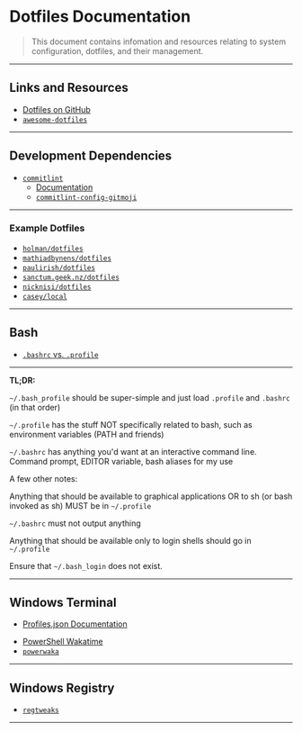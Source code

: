# Dotfiles Documentation

> This document contains infomation and resources relating to system configuration, dotfiles, and their management.

---

## Links and Resources

* [Dotfiles on GitHub](https://github.com/search?q=dotfiles)
* [`awesome-dotfiles`](https://github.com/webpro/awesome-dotfiles)

---

## Development Dependencies

* [`commitlint`](https://github.com/conventional-changelog/commitlint)
  * [Documentation](https://commitlint.js.org)
  * [`commitlint-config-gitmoji`](https://github.com/arvinxx/commitlint-config-gitmoji)

---

### Example Dotfiles

* [`holman/dotfiles`](https://github.com/holman/dotfiles)
* [`mathiadbynens/dotfiles`](https://github.com/mathiasbynens/dotfiles)
* [`paulirish/dotfiles`](https://github.com/paulirish/dotfiles)
* [`sanctum.geek.nz/dotfiles`](https://sanctum.geek.nz/cgit/dotfiles.git/about/)
* [`nicknisi/dotfiles`](https://github.com/nicknisi/dotfiles)
* [`casey/local`](https://github.com/casey/local)

---

## Bash

* [`.bashrc` vs. `.profile`](https://superuser.com/questions/789448/choosing-between-bashrc-profile-bash-profile-etc)

---

**TL;DR:**

  `~/.bash_profile` should be super-simple and just load `.profile` and `.bashrc` (in that order)

  `~/.profile` has the stuff NOT specifically related to bash, such as environment variables (PATH and friends)

  `~/.bashrc` has anything you'd want at an interactive command line. Command prompt, EDITOR variable, bash aliases for my use

A few other notes:

  Anything that should be available to graphical applications OR to sh (or bash invoked as sh) MUST be in `~/.profile`

  `~/.bashrc` must not output anything

  Anything that should be available only to login shells should go in `~/.profile`

  Ensure that `~/.bash_login` does not exist.

---

## Windows Terminal

* [Profiles.json Documentation](https://github.com/microsoft/terminal/blob/master/doc/cascadia/SettingsSchema.md)

[](.)

* [PowerShell Wakatime](https://github.com/wakatime/wakatime/issues/126)
* [`powerwaka`](https://github.com/iamkarlson/powerwaka)

---

## Windows Registry

* [`regtweaks`](https://github.com/CHEF-KOCH/regtweaks)

---
